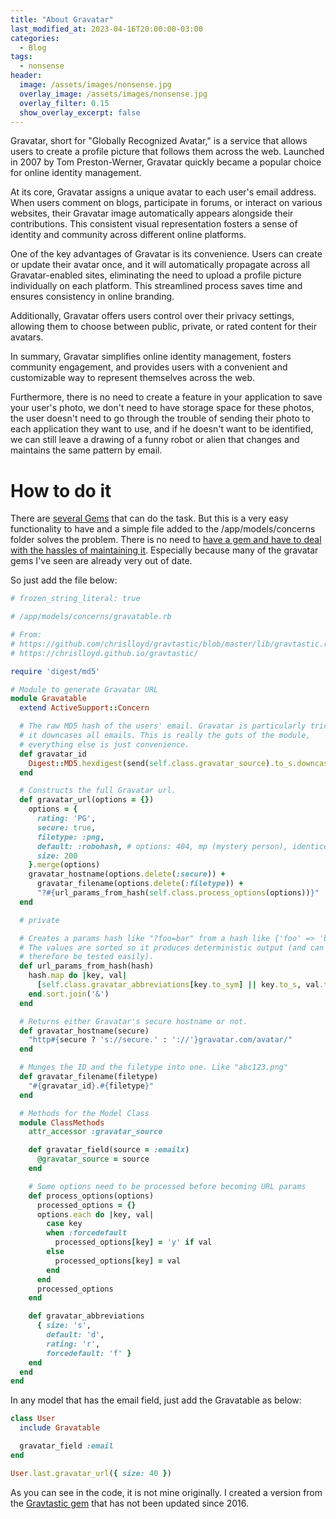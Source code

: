 ```yaml
---
title: "About Gravatar"
last_modified_at: 2023-04-16T20:00:00-03:00
categories:
  - Blog
tags:
  - nonsense
header:
  image: /assets/images/nonsense.jpg
  overlay_image: /assets/images/nonsense.jpg
  overlay_filter: 0.15
  show_overlay_excerpt: false
---
```


Gravatar, short for "Globally Recognized Avatar," is a service that allows users to create a profile picture that follows them across the web. Launched in 2007 by Tom Preston-Werner, Gravatar quickly became a popular choice for online identity management.

At its core, Gravatar assigns a unique avatar to each user's email address. When users comment on blogs, participate in forums, or interact on various websites, their Gravatar image automatically appears alongside their contributions. This consistent visual representation fosters a sense of identity and community across different online platforms.

One of the key advantages of Gravatar is its convenience. Users can create or update their avatar once, and it will automatically propagate across all Gravatar-enabled sites, eliminating the need to upload a profile picture individually on each platform. This streamlined process saves time and ensures consistency in online branding.

Additionally, Gravatar offers users control over their privacy settings, allowing them to choose between public, private, or rated content for their avatars.

In summary, Gravatar simplifies online identity management, fosters community engagement, and provides users with a convenient and customizable way to represent themselves across the web.

Furthermore, there is no need to create a feature in your application to save your user's photo, we don't need to have storage space for these photos, the user doesn't need to go through the trouble of sending their photo to each application they want to use, and if he doesn't want to be identified, we can still leave a drawing of a funny robot or alien that changes and maintains the same pattern by email.

# How to do it

There are [several Gems](https://rubygems.org/search?query=gravatar) that can do the task. But this is a very easy functionality to have and a simple file added to the /app/models/concerns folder solves the problem. There is no need to [have a gem and have to deal with the hassles of maintaining it](/blog/minimizing-gems-libraries-in-ruby-on-rails/). Especially because many of the gravatar gems I've seen are already very out of date.

So just add the file below:

```ruby
# frozen_string_literal: true

# /app/models/concerns/gravatable.rb

# From:
# https://github.com/chrislloyd/gravtastic/blob/master/lib/gravtastic.rb
# https://chrislloyd.github.io/gravtastic/

require 'digest/md5'

# Module to generate Gravatar URL
module Gravatable
  extend ActiveSupport::Concern

  # The raw MD5 hash of the users' email. Gravatar is particularly tricky as
  # it downcases all emails. This is really the guts of the module,
  # everything else is just convenience.
  def gravatar_id
    Digest::MD5.hexdigest(send(self.class.gravatar_source).to_s.downcase)
  end

  # Constructs the full Gravatar url.
  def gravatar_url(options = {})
    options = {
      rating: 'PG',
      secure: true,
      filetype: :png,
      default: :robohash, # options: 404, mp (mystery person), identicon, monsterid, wavatar, retro, robohash, blank
      size: 200
    }.merge(options)
    gravatar_hostname(options.delete(:secure)) +
      gravatar_filename(options.delete(:filetype)) +
      "?#{url_params_from_hash(self.class.process_options(options))}"
  end

  # private

  # Creates a params hash like "?foo=bar" from a hash like {'foo' => 'bar'}.
  # The values are sorted so it produces deterministic output (and can
  # therefore be tested easily).
  def url_params_from_hash(hash)
    hash.map do |key, val|
      [self.class.gravatar_abbreviations[key.to_sym] || key.to_s, val.to_s].join('=')
    end.sort.join('&')
  end

  # Returns either Gravatar's secure hostname or not.
  def gravatar_hostname(secure)
    "http#{secure ? 's://secure.' : '://'}gravatar.com/avatar/"
  end

  # Munges the ID and the filetype into one. Like "abc123.png"
  def gravatar_filename(filetype)
    "#{gravatar_id}.#{filetype}"
  end

  # Methods for the Model Class
  module ClassMethods
    attr_accessor :gravatar_source

    def gravatar_field(source = :emailx)
      @gravatar_source = source
    end

    # Some options need to be processed before becoming URL params
    def process_options(options)
      processed_options = {}
      options.each do |key, val|
        case key
        when :forcedefault
          processed_options[key] = 'y' if val
        else
          processed_options[key] = val
        end
      end
      processed_options
    end

    def gravatar_abbreviations
      { size: 's',
        default: 'd',
        rating: 'r',
        forcedefault: 'f' }
    end
  end
end
```

In any model that has the email field, just add the Gravatable as below:

```ruby
class User
  include Gravatable

  gravatar_field :email
end

User.last.gravatar_url({ size: 40 })
```

As you can see in the code, it is not mine originally. I created a version from the [Gravtastic gem](https://github.com/chrislloyd/gravtastic/commits/master/) that has not been updated since 2016.
